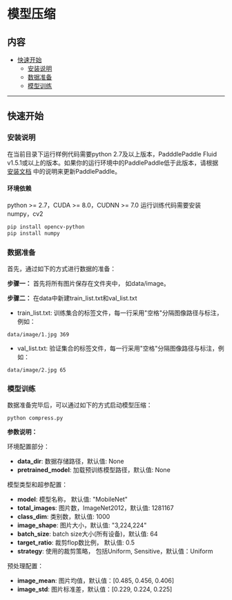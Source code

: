 # 模型压缩

## 内容
- [快速开始](#快速开始)
    - [安装说明](#安装说明)
    - [数据准备](#数据准备)
    - [模型训练](#模型训练)
---

## 快速开始

### 安装说明

在当前目录下运行样例代码需要python 2.7及以上版本，PadddlePaddle Fluid v1.5.1或以上的版本。如果你的运行环境中的PaddlePaddle低于此版本，请根据 [安装文档](http://paddlepaddle.org/documentation/docs/zh/1.5/beginners_guide/install/index_cn.html) 中的说明来更新PaddlePaddle。

#### 环境依赖

python >= 2.7，CUDA >= 8.0，CUDNN >= 7.0
运行训练代码需要安装numpy，cv2

```bash
pip install opencv-python
pip install numpy
```

### 数据准备

首先，通过如下的方式进行数据的准备：


**步骤一：** 首先将所有图片保存在文件夹中， 如data/image。

**步骤二：** 在data中新建train_list.txt和val_list.txt

* train_list.txt: 训练集合的标签文件，每一行采用"空格"分隔图像路径与标注，例如：
```
data/image/1.jpg 369
```
* val_list.txt: 验证集合的标签文件，每一行采用"空格"分隔图像路径与标注，例如：
```
data/image/2.jpg 65
```

### 模型训练

数据准备完毕后，可以通过如下的方式启动模型压缩：
```
python compress.py

```


**参数说明：**

环境配置部分：

* **data_dir**: 数据存储路径，默认值: None
* **pretrained_model**: 加载预训练模型路径，默认值: None

模型类型和超参配置：

* **model**: 模型名称， 默认值: "MobileNet"
* **total_images**: 图片数，ImageNet2012，默认值: 1281167
* **class_dim**: 类别数，默认值: 1000
* **image_shape**: 图片大小，默认值: "3,224,224"
* **batch_size**: batch size大小(所有设备)，默认值: 64
* **target_ratio**: 裁剪flop数比例， 默认值: 0.5
* **strategy**: 使用的裁剪策略， 包括Uniform, Sensitive，默认值：Uniform

预处理配置：

* **image_mean**: 图片均值，默认值：[0.485, 0.456, 0.406]
* **image_std**: 图片标准差，默认值：[0.229, 0.224, 0.225]

#
